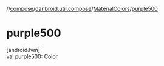 //[compose](../../../index.md)/[danbroid.util.compose](../index.md)/[MaterialColors](index.md)/[purple500](purple500.md)

# purple500

[androidJvm]\
val [purple500](purple500.md): Color
